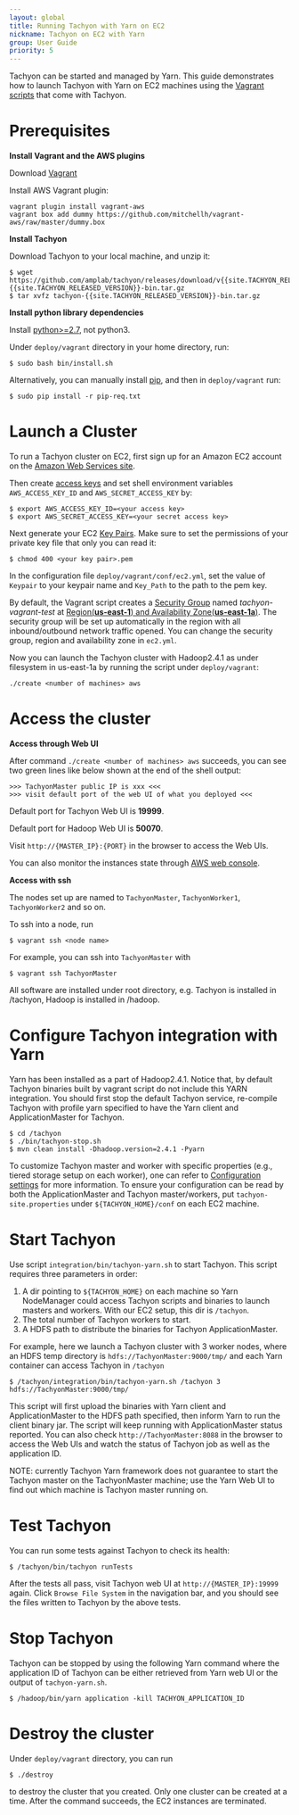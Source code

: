 ```yaml
---
layout: global
title: Running Tachyon with Yarn on EC2
nickname: Tachyon on EC2 with Yarn
group: User Guide
priority: 5
---
```


Tachyon can be started and managed by Yarn. This guide demonstrates how to launch Tachyon with Yarn on EC2 machines using the [Vagrant scripts](https://github.com/amplab/tachyon/tree/master/deploy/vagrant) that come with Tachyon.

# Prerequisites

**Install Vagrant and the AWS plugins**

Download [Vagrant](https://www.vagrantup.com/downloads.html)

Install AWS Vagrant plugin:

    vagrant plugin install vagrant-aws
    vagrant box add dummy https://github.com/mitchellh/vagrant-aws/raw/master/dummy.box

**Install Tachyon**

Download Tachyon to your local machine, and unzip it:

    $ wget https://github.com/amplab/tachyon/releases/download/v{{site.TACHYON_RELEASED_VERSION}}/tachyon-{{site.TACHYON_RELEASED_VERSION}}-bin.tar.gz
    $ tar xvfz tachyon-{{site.TACHYON_RELEASED_VERSION}}-bin.tar.gz

**Install python library dependencies**

Install [python>=2.7](https://www.python.org/), not python3.

Under `deploy/vagrant` directory in your home directory, run:

    $ sudo bash bin/install.sh

Alternatively, you can manually install [pip](https://pip.pypa.io/en/latest/installing/), and then in `deploy/vagrant` run:

    $ sudo pip install -r pip-req.txt

# Launch a Cluster

To run a Tachyon cluster on EC2, first sign up for an Amazon EC2 account
on the [Amazon Web Services site](http://aws.amazon.com/).

Then create [access keys](http://docs.aws.amazon.com/AWSSimpleQueueService/latest/SQSGettingStartedGuide/AWSCredentials.html)
and set shell environment variables `AWS_ACCESS_KEY_ID` and `AWS_SECRET_ACCESS_KEY` by:

    $ export AWS_ACCESS_KEY_ID=<your access key>
    $ export AWS_SECRET_ACCESS_KEY=<your secret access key>

Next generate your EC2 [Key Pairs](http://docs.aws.amazon.com/AWSEC2/latest/UserGuide/ec2-key-pairs.html). Make sure to set the permissions of your private key file that only you can read it:

    $ chmod 400 <your key pair>.pem

In the configuration file `deploy/vagrant/conf/ec2.yml`, set the value of `Keypair` to your keypair name and `Key_Path` to the path to the pem key.

By default, the Vagrant script creates a [Security Group](http://docs.aws.amazon.com/AWSEC2/latest/UserGuide/using-network-security.html) named *tachyon-vagrant-test* at [Region(**us-east-1**) and Availability Zone(**us-east-1a**)](http://docs.aws.amazon.com/AWSEC2/latest/UserGuide/using-regions-availability-zones.html). The security group will be set up automatically in the region with all inbound/outbound network traffic opened. You can change the security group, region and availability zone in `ec2.yml`.

Now you can launch the Tachyon cluster with Hadoop2.4.1 as under filesystem in us-east-1a by running the script under `deploy/vagrant`:

    ./create <number of machines> aws

# Access the cluster

**Access through Web UI**

After command `./create <number of machines> aws` succeeds, you can see two green lines like below shown at the end of the shell output:

    >>> TachyonMaster public IP is xxx <<<
    >>> visit default port of the web UI of what you deployed <<<

Default port for Tachyon Web UI is **19999**.

Default port for Hadoop Web UI is **50070**.

Visit `http://{MASTER_IP}:{PORT}` in the browser to access the Web UIs.

You can also monitor the instances state through [AWS web console](https://console.aws.amazon.com/console/home?region=us-east-1).

**Access with ssh**

The nodes set up are named to `TachyonMaster`, `TachyonWorker1`, `TachyonWorker2` and so on.

To ssh into a node, run

    $ vagrant ssh <node name>

For example, you can ssh into `TachyonMaster` with

    $ vagrant ssh TachyonMaster

All software are installed under root directory, e.g. Tachyon is installed in /tachyon, Hadoop is installed in /hadoop.

# Configure Tachyon integration with Yarn

Yarn has been installed as a part of Hadoop2.4.1. Notice that, by default Tachyon binaries built by vagrant script do not include this YARN integration. You should first stop the default Tachyon service, re-compile Tachyon with profile yarn specified to have the Yarn client and ApplicationMaster for Tachyon.

```
$ cd /tachyon
$ ./bin/tachyon-stop.sh
$ mvn clean install -Dhadoop.version=2.4.1 -Pyarn
``` 

To customize Tachyon master and worker with specific properties (e.g., tiered storage setup on each worker),
 one can refer to [Configuration settings](Configuration-Settings.html) for more information. To ensure your configuration can be read by both the ApplicationMaster and Tachyon master/workers, put `tachyon-site.properties` under `${TACHYON_HOME}/conf` on each EC2 machine.
 

# Start Tachyon

Use script `integration/bin/tachyon-yarn.sh` to start Tachyon. This script requires three parameters in order:
1. A dir pointing to `${TACHYON_HOME}` on each machine so Yarn NodeManager could access Tachyon 
scripts and binaries to launch masters and workers. With our EC2 setup, this dir is `/tachyon`.
2. The total number of Tachyon workers to start.
3. A HDFS path to distribute the binaries for Tachyon ApplicationMaster.
 
For example, here we launch a Tachyon cluster with 3 worker nodes, where an HDFS temp directory is `hdfs://TachyonMaster:9000/tmp/` and each Yarn container can access Tachyon in `/tachyon` 

```
$ /tachyon/integration/bin/tachyon-yarn.sh /tachyon 3 hdfs://TachyonMaster:9000/tmp/
```

This script will first upload the binaries with Yarn client and ApplicationMaster to the HDFS path specified, then inform Yarn to run the client binary jar. The script will keep running with ApplicationMaster status reported. You can also check `http://TachyonMaster:8088` in the browser to access the Web UIs and watch the status of Tachyon job as well as the application ID.

NOTE: currently Tachyon Yarn framework does not guarantee to start the Tachyon master on the TachyonMaster machine; use the Yarn Web UI to find out which machine is Tachyon master running on.

# Test Tachyon

You can run some tests against Tachyon to check its health:

    $ /tachyon/bin/tachyon runTests

After the tests all pass, visit Tachyon web UI at `http://{MASTER_IP}:19999` again. Click `Browse File System` in the navigation bar, and you should see the files written to Tachyon by the above tests.


# Stop Tachyon

Tachyon can be stopped by using the following Yarn command where the application ID of Tachyon can
 be either retrieved from Yarn web UI or the output of `tachyon-yarn.sh`.

```
$ /hadoop/bin/yarn application -kill TACHYON_APPLICATION_ID
```

# Destroy the cluster

Under `deploy/vagrant` directory, you can run

    $ ./destroy

to destroy the cluster that you created. Only one cluster can be created at a time. After the command succeeds, the EC2 instances are terminated.

